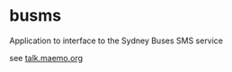 busms
=====

Application to interface to the Sydney Buses SMS service

see [talk.maemo.org](http://talk.maemo.org/showpost.php?p=1214716)

